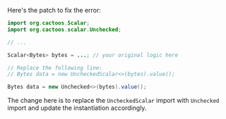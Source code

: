 Here's the patch to fix the error:

```java
import org.cactoos.Scalar;
import org.cactoos.scalar.Unchecked;

// ...

Scalar<Bytes> bytes = ...; // your original logic here

// Replace the following line:
// Bytes data = new UncheckedScalar<>(bytes).value();

Bytes data = new Unchecked<>(bytes).value();
```

The change here is to replace the `UncheckedScalar` import with `Unchecked` import and update the instantiation accordingly.